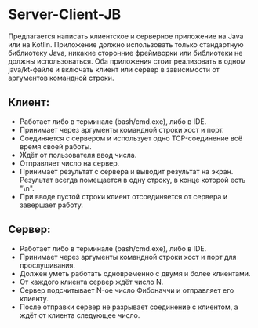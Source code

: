 # Server-Client-JB
Предлагается написать клиентское и серверное приложение на Java или на Kotlin. Приложение должно использовать только стандартную библиотеку Java, никакие сторонние фреймворки или библиотеки не должны использоваться. Оба приложения стоит реализовать в одном java/kt-файле и включать клиент или сервер в зависимости от аргументов командной строки.

## Клиент:

* Работает либо в терминале (bash/cmd.exe), либо в IDE.
* Принимает через аргументы командной строки хост и порт.
* Соединяется с сервером и использует одно TCP-соединение всё время своей работы.
* Ждёт от пользователя ввод числа.
* Отправляет число на сервер.
* Принимает результат с сервера и выводит результат на экран. Результат всегда помещается в одну строку, в конце которой есть "\n".
* При вводе пустой строки клиент отсоединяется от сервера и завершает работу.

## Сервер:

* Работает либо в терминале (bash/cmd.exe), либо в IDE.
* Принимает через аргументы командной строки хост и порт для прослушивания.
* Должен уметь работать одновременно с двумя и более клиентами.
* От каждого клиента сервер ждёт число N.
* Сервер подсчитывает N-ое число Фибоначчи и отправляет его клиенту.
* После отправки сервер не разрывает соединение с клиентом, а ждёт от клиента следующее число.
